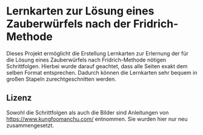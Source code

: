 # Lernkarten zur Lösung eines Zauberwürfels nach der Fridrich-Methode

Dieses Projekt ermöglicht die Erstellung Lernkarten zur Erlernung der für die
Lösung eines Zauberwürfels nach Fridrich-Methode nötigen Schrittfolgen. Hierbei
wurde darauf geachtet, dass alle Seiten exakt dem selben Format entsprechen.
Dadurch können die Lernkarten sehr bequem in großen Stapeln zurechtgeschnitten
werden.


## Lizenz

Sowohl die Schrittfolgen als auch die Bilder sind Anleitungen von
https://www.kungfoomanchu.com/ entnommen. Sie wurden hier nur neu
zusammengesetzt.
